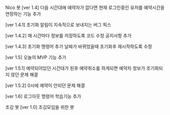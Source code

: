 Nico 봇
[ver 1.4]
다음 시간대에 예약자가 없다면 현재 로그인중인 유저를 예약시간을 연장하는 기능 추가

[ver 1.4.1]
초기화 알림이 지속적으로 보내지는 버그 픽스

[ver 1.4.2]
매 시간마다 정보를 저장하도록 코드 수정
공지사항 추가

[ver 1.4.3]
초기화 명령어 추가
날짜가 바뀌었을때 초기화후 재시작하도록 수정

[ver 1.5]
오늘의 MVP 기능 추가

[ver 1.5.1]
예약되어있던 시간대가 된후 예약취소를 하게되면 예약자 정보가 초기화되지 않던 문제 해결

[ver 1.5.2]
0시에 예약이 안되던 문제 해결

[ver 1.6]
로그아웃 명령어 학습기능 추가

조깅 봇
[ver 1.0]
조깅모임을 위한 봇